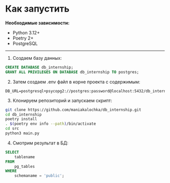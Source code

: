 # Как запустить

**Необходимые зависимости:**

- Python 3.12+
- Poetry 2+
- PostgreSQL

---

1. Создаем базу данных:

```sql
CREATE DATABASE db_internship;
GRANT ALL PRIVILEGES ON DATABASE db_internship TO postgres;
```

2. Затем создаем .env файл в корне проекта с содержимым:

```dotenv
DB_URL=postgresql+psycopg2://postgres:password@localhost:5432/db_internship
```

3. Клонируем репозиторий и запускаем скрипт:

```bash
git clone https://github.com/maniakalochka/db_internship.git
cd db_internship
poetry install
. $(poetry env info --path)/bin/activate
cd src
python3 main.py
```

4. Смотрим результат в БД:

```sql
SELECT
    tablename
FROM
    pg_tables
WHERE
    schemaname = 'public';
```
